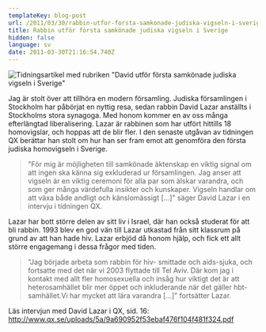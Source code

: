 ```yaml
---
templateKey: blog-post
url: /2011/03/30/rabbin-utfor-forsta-samkonade-judiska-vigseln-i-sverige
title: Rabbin utför första samkönade judiska vigseln i Sverige
hidden: false
language: sv
date: 2011-03-30T21:16:54.740Z
---
```

![Tidningsartikel med rubriken \"David utför första samkönade judiska vigseln i Sverige\"](/uploads/davidqx.jpg)

Jag är stolt över att tillhöra en modern församling. Judiska församlingen i Stockholm har påbörjat en nyttig resa, sedan rabbin David Lazar anställts i Stockholms stora synagoga. Med honom kommer en av oss många efterlängtad liberalisering. Lazar är rabbinen som har utfört hittills 18 homovigslar, och hoppas att de blir fler. I den senaste utgåvan av tidningen QX berättar han stolt om hur han ser fram emot att genomföra den första judiska homovigseln i Sverige.

> "För mig är möjligheten till samkönade äktenskap en viktig signal om att ingen ska känna sig exkluderad ur församlingen. Jag anser att vigseln är en viktig ceremoni för alla par som älskar varandra, och som ger många värdefulla insikter och kunskaper. Vigseln handlar om att växa både andligt och känslomässigt \[...]" säger David Lazar i en intervju i tidningen QX.

Lazar har bott större delen av sitt liv i Israel, där han också studerat för att bli rabbin. 1993 blev en god vän till Lazar utkastad från sitt klassrum på grund av att han hade hiv. Lazar erbjöd då honom hjälp, och fick ett allt större engagemang i dessa frågor med tiden.

> "Jag började arbeta som rabbin för hiv- smittade och aids-sjuka, och fortsatte med det när vi 2003 flyttade till Tel Aviv. Där kom jag i kontakt med allt fler homosexuella och insåg hur viktigt det är att heterosamhället blir mer öppet och inkluderande när det gäller hbt-samhället.Vi har mycket att lära varandra \[...]" fortsätter Lazar.

Läs intervjun med David Lazar i QX, sid. 16: <http://www.qx.se/uploads/5a/9a690952f53ebaf476f104f481f324.pdf>
